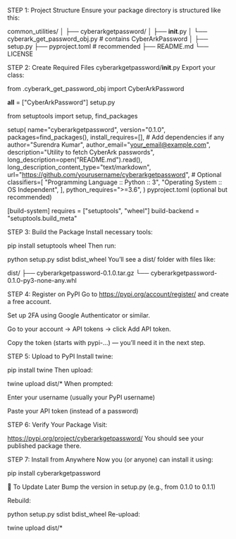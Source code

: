 STEP 1: Project Structure
Ensure your package directory is structured like this:


common_utilities/
│
├── cyberarkgetpassword/
│   ├── __init__.py
│   └── cyberark_get_password_obj.py  # contains CyberArkPassword
│
├── setup.py
├── pyproject.toml  # recommended
├── README.md
└── LICENSE

STEP 2: Create Required Files
cyberarkgetpassword/__init__.py
Export your class:


from .cyberark_get_password_obj import CyberArkPassword

__all__ = ["CyberArkPassword"]
setup.py


from setuptools import setup, find_packages

setup(
    name="cyberarkgetpassword",
    version="0.1.0",
    packages=find_packages(),
    install_requires=[],  # Add dependencies if any
    author="Surendra Kumar",
    author_email="your_email@example.com",
    description="Utility to fetch CyberArk passwords",
    long_description=open("README.md").read(),
    long_description_content_type="text/markdown",
    url="https://github.com/yourusername/cyberarkgetpassword",  # Optional
    classifiers=[
        "Programming Language :: Python :: 3",
        "Operating System :: OS Independent",
    ],
    python_requires=">=3.6",
)
pyproject.toml (optional but recommended)

[build-system]
requires = ["setuptools", "wheel"]
build-backend = "setuptools.build_meta"

STEP 3: Build the Package
Install necessary tools:


pip install setuptools wheel
Then run:


python setup.py sdist bdist_wheel
You’ll see a dist/ folder with files like:


dist/
├── cyberarkgetpassword-0.1.0.tar.gz
└── cyberarkgetpassword-0.1.0-py3-none-any.whl

STEP 4: Register on PyPI
Go to https://pypi.org/account/register/ and create a free account.

Set up 2FA using Google Authenticator or similar.

Go to your account → API tokens → click Add API token.

Copy the token (starts with pypi-...) — you’ll need it in the next step.

STEP 5: Upload to PyPI
Install twine:


pip install twine
Then upload:


twine upload dist/*
When prompted:

Enter your username (usually your PyPI username)

Paste your API token (instead of a password)

STEP 6: Verify Your Package
Visit:


https://pypi.org/project/cyberarkgetpassword/
You should see your published package there.

STEP 7: Install from Anywhere
Now you (or anyone) can install it using:


pip install cyberarkgetpassword

🔄 To Update Later
Bump the version in setup.py (e.g., from 0.1.0 to 0.1.1)

Rebuild:


python setup.py sdist bdist_wheel
Re-upload:


twine upload dist/*
